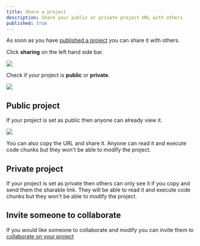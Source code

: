 ```yaml
---
title: Share a project
description: Share your public or private project URL with others
published: true
---
```


As soon as you have [published a project](./publish-a-project.md) you can share it with others.

Click **sharing** on the left hand side bar.

![](http://stencila.github.io/hub/manager/snaps/project-sharing-menu-item.png)

Check if your project is **public** or **private**.

![](http://stencila.github.io/hub/manager/snaps/project-sharing-public.png)

## Public project

If your project is set as public then anyone can already view it.

![](http://stencila.github.io/hub/manager/snaps/project-sharing-add-agent.png)

You can also copy the URL and share it. Anyone can read it and execute code chunks but they won't be able to modify the project.

## Private project

If your project is set as private then others can only see it if you copy and send them the sharable link. They will be able to read it and execute code chunks but they won't be able to modify the project.

## Invite someone to collaborate

If you would like someone to collaborate and modify you can invite them to [collaborate on your project](./collaborate-on-a-project.md)
